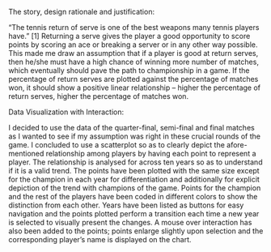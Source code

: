 The story, design rationale and justification:

“The tennis return of serve is one of the best weapons many tennis players have.” [1] Returning a serve gives the player a good opportunity to score points by scoring an ace or breaking a server or in any other way possible. This made me draw an assumption that if a player is good at return serves, then he/she must have a high chance of winning more number of matches, which eventually should pave the path to championship in a game. If the percentage of return serves are plotted against the percentage of matches won, it should show a positive linear relationship – higher the percentage of return serves, higher the percentage of matches won. 

Data Visualization with Interaction:

I decided to use the data of the quarter-final, semi-final and final matches as I wanted to see if my assumption was right in these crucial rounds of the game. I concluded to use a scatterplot so as to clearly depict the afore-mentioned relationship among players by having each point to represent a player. The relationship is analysed for across ten years so as to understand if it is a valid trend. The points have been plotted with the same size except for the champion in each year for differentiation and additionally for explicit depiction of the trend with champions of the game. Points for the champion and the rest of the players have been coded in different colors to show the distinction from each other. Years have been listed as buttons for easy navigation and the points plotted perform a transition each time a new year is selected to visually present the changes. A mouse over interaction has also been added to the points; points enlarge slightly upon selection and the corresponding player’s name is displayed on the chart.
